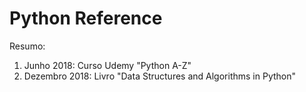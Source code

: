 # Python Reference

Resumo:

1. Junho 2018: Curso Udemy "Python A-Z"
2. Dezembro 2018: Livro "Data Structures and Algorithms in Python"